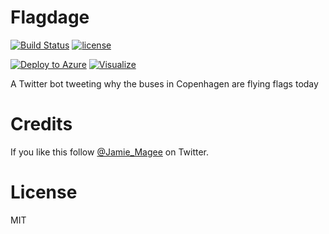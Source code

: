 # Flagdage

[![Build Status](https://travis-ci.org/JamieMagee/flagdage.svg?branch=master)](https://travis-ci.org/JamieMagee/flagdage)
[![license](https://img.shields.io/github/license/JamieMagee/flagdage.svg)](https://opensource.org/licenses/MIT)

[![Deploy to Azure](https://azuredeploy.net/deploybutton.png)](https://portal.azure.com/#create/Microsoft.Template/uri/https%3A%2F%2Fraw.githubusercontent.com%2FJamieMagee%2Fflagdage%2Fmaster%2Fazuredeploy.json)
[![Visualize](http://armviz.io/visualizebutton.png)](http://armviz.io/#/?load=https://raw.githubusercontent.com/JamieMagee/flagdage/master/azuredeploy.json)

A Twitter bot tweeting why the buses in Copenhagen are flying flags today

# Credits

If you like this follow [@Jamie_Magee](https://twitter.com/Jamie_Magee) on Twitter.

# License

MIT
